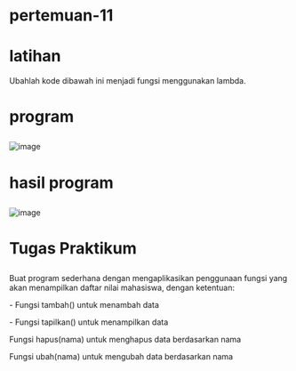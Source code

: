 # pertemuan-11
# latihan 
<p>Ubahlah kode dibawah ini menjadi fungsi menggunakan lambda.</p>

# <p>program</p>

![image](https://github.com/ekarahayu24/pertemuan-11/assets/147680283/a1619b33-ee81-4934-b3b3-c9ba75c3b988)

# <p>hasil program</p>

![image](https://github.com/ekarahayu24/pertemuan-11/assets/147680283/1b824f99-0597-41e0-817e-3215fa9b2c5c)

# <p>Tugas Praktikum</p>
<P>Buat program sederhana dengan mengaplikasikan penggunaan fungsi
yang akan menampilkan daftar nilai mahasiswa, dengan ketentuan:</P>
<p>- Fungsi tambah() untuk menambah data</p>
<p>- Fungsi tapilkan() untuk menampilkan data</p>
<p>Fungsi hapus(nama) untuk menghapus data berdasarkan nama</p>
<p>Fungsi ubah(nama) untuk mengubah data berdasarkan nama</p>




